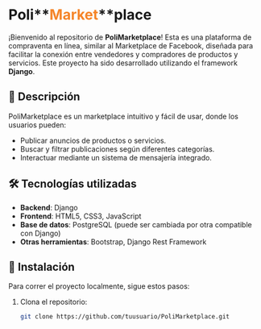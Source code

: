 # Poli**<span style="color:#F58529;">Market</span>**place

¡Bienvenido al repositorio de **PoliMarketplace**! Esta es una plataforma de compraventa en línea, similar al Marketplace de Facebook, diseñada para facilitar la conexión entre vendedores y compradores de productos y servicios. Este proyecto ha sido desarrollado utilizando el framework **Django**.

## 🚀 Descripción
PoliMarketplace es un marketplace intuitivo y fácil de usar, donde los usuarios pueden:
- Publicar anuncios de productos o servicios.
- Buscar y filtrar publicaciones según diferentes categorías.
- Interactuar mediante un sistema de mensajería integrado.

## 🛠️ Tecnologías utilizadas
- **Backend**: Django
- **Frontend**: HTML5, CSS3, JavaScript
- **Base de datos**: PostgreSQL (puede ser cambiada por otra compatible con Django)
- **Otras herramientas**: Bootstrap, Django Rest Framework

## 🔧 Instalación
Para correr el proyecto localmente, sigue estos pasos:

1. Clona el repositorio:
   ```bash
   git clone https://github.com/tuusuario/PoliMarketplace.git

